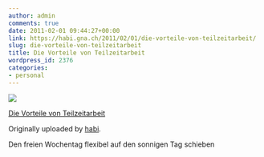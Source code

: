 ```yaml
---
author: admin
comments: true
date: 2011-02-01 09:44:27+00:00
link: https://habi.gna.ch/2011/02/01/die-vorteile-von-teilzeitarbeit/
slug: die-vorteile-von-teilzeitarbeit
title: Die Vorteile von Teilzeitarbeit
wordpress_id: 2376
categories:
- personal
---
```



 [![](https://static.flickr.com/5172/5406738863_81e273b515_m.jpg)](https://www.flickr.com/photos/habi/5406738863/)
   

 
  [Die Vorteile von Teilzeitarbeit](https://www.flickr.com/photos/habi/5406738863/)
    

  Originally uploaded by [habi](https://www.flickr.com/people/habi/).
 



Den freien Wochentag flexibel auf den sonnigen Tag schieben
  

